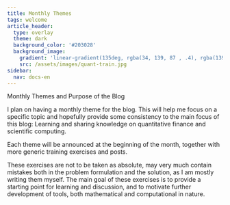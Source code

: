 ```yaml
---
title: Monthly Themes
tags: welcome
article_header:
  type: overlay
  theme: dark
  background_color: '#203028'
  background_image:
    gradient: 'linear-gradient(135deg, rgba(34, 139, 87 , .4), rgba(139, 34, 139, .4))'
    src: /assets/images/quant-train.jpg
sidebar:
  nav: docs-en
---
```

Monthly Themes and Purpose of the Blog

<!--more-->

<p>
I plan on having a monthly theme for the blog.
This will help me focus on a specific topic and hopefully provide some
consistency to the main focus of this blog:
Learning and sharing knowledge on quantitative finance and scientific computing.
</p>

<p>
Each theme will be announced at the beginning of the month,
together with more generic training exercises and posts.
</p>

<p>
  These exercises are not to be taken as absolute, may very much contain mistakes
  both in the problem formulation and the solution,
  as I am mostly writing them myself.
  The main goal of these exercises is to provide a starting point for learning and discussion,
  and to motivate further development of tools, both mathematical and computational in nature.
</p>

<!--more-->

